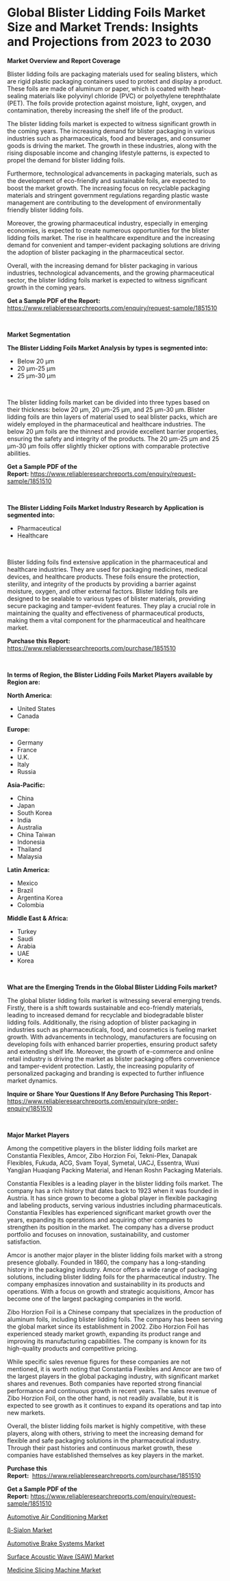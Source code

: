 <p><h1>Global Blister Lidding Foils Market Size and Market Trends: Insights and Projections from 2023 to 2030</h1></p><p><strong>Market Overview and Report Coverage</strong></p>
<p><p>Blister lidding foils are packaging materials used for sealing blisters, which are rigid plastic packaging containers used to protect and display a product. These foils are made of aluminum or paper, which is coated with heat-sealing materials like polyvinyl chloride (PVC) or polyethylene terephthalate (PET). The foils provide protection against moisture, light, oxygen, and contamination, thereby increasing the shelf life of the product.</p><p>The blister lidding foils market is expected to witness significant growth in the coming years. The increasing demand for blister packaging in various industries such as pharmaceuticals, food and beverages, and consumer goods is driving the market. The growth in these industries, along with the rising disposable income and changing lifestyle patterns, is expected to propel the demand for blister lidding foils.</p><p>Furthermore, technological advancements in packaging materials, such as the development of eco-friendly and sustainable foils, are expected to boost the market growth. The increasing focus on recyclable packaging materials and stringent government regulations regarding plastic waste management are contributing to the development of environmentally friendly blister lidding foils.</p><p>Moreover, the growing pharmaceutical industry, especially in emerging economies, is expected to create numerous opportunities for the blister lidding foils market. The rise in healthcare expenditure and the increasing demand for convenient and tamper-evident packaging solutions are driving the adoption of blister packaging in the pharmaceutical sector.</p><p>Overall, with the increasing demand for blister packaging in various industries, technological advancements, and the growing pharmaceutical sector, the blister lidding foils market is expected to witness significant growth in the coming years.</p></p>
<p><strong>Get a Sample PDF of the Report:</strong> <a href="https://www.reliableresearchreports.com/enquiry/request-sample/1851510">https://www.reliableresearchreports.com/enquiry/request-sample/1851510</a></p>
<p>&nbsp;</p>
<p><strong>Market Segmentation</strong></p>
<p><strong>The Blister Lidding Foils Market Analysis by types is segmented into:</strong></p>
<p><ul><li>Below 20 μm</li><li>20 μm-25 μm</li><li>25 μm-30 μm</li></ul></p>
<p>&nbsp;</p>
<p><p>The blister lidding foils market can be divided into three types based on their thickness: below 20 μm, 20 μm-25 μm, and 25 μm-30 μm. Blister lidding foils are thin layers of material used to seal blister packs, which are widely employed in the pharmaceutical and healthcare industries. The below 20 μm foils are the thinnest and provide excellent barrier properties, ensuring the safety and integrity of the products. The 20 μm-25 μm and 25 μm-30 μm foils offer slightly thicker options with comparable protective abilities.</p></p>
<p><strong>Get a Sample PDF of the Report:</strong>&nbsp;<a href="https://www.reliableresearchreports.com/enquiry/request-sample/1851510">https://www.reliableresearchreports.com/enquiry/request-sample/1851510</a></p>
<p>&nbsp;</p>
<p><strong>The Blister Lidding Foils Market Industry Research by Application is segmented into:</strong></p>
<p><ul><li>Pharmaceutical</li><li>Healthcare</li></ul></p>
<p>&nbsp;</p>
<p><p>Blister lidding foils find extensive application in the pharmaceutical and healthcare industries. They are used for packaging medicines, medical devices, and healthcare products. These foils ensure the protection, sterility, and integrity of the products by providing a barrier against moisture, oxygen, and other external factors. Blister lidding foils are designed to be sealable to various types of blister materials, providing secure packaging and tamper-evident features. They play a crucial role in maintaining the quality and effectiveness of pharmaceutical products, making them a vital component for the pharmaceutical and healthcare market.</p></p>
<p><strong>Purchase this Report:</strong>&nbsp; <a href="https://www.reliableresearchreports.com/purchase/1851510">https://www.reliableresearchreports.com/purchase/1851510</a></p>
<p>&nbsp;</p>
<p><strong>In terms of Region, the Blister Lidding Foils Market Players available by Region are:</strong></p>
<p>
    <p> <strong> North America: </strong>
        <ul>
            <li>United States</li>
            <li>Canada</li>
        </ul>
        </p> 
    <p> <strong> Europe: </strong>
        <ul>
            <li>Germany</li>
            <li>France</li>
            <li>U.K.</li>
            <li>Italy</li>
            <li>Russia</li>
        </ul>
        </p> 
    <p> <strong> Asia-Pacific: </strong>
        <ul>
            <li>China</li>
            <li>Japan</li>
            <li>South Korea</li>
            <li>India</li>
            <li>Australia</li>
            <li>China Taiwan</li>
            <li>Indonesia</li>
            <li>Thailand</li>
            <li>Malaysia</li>
        </ul>
        </p> 
    <p> <strong> Latin America: </strong>
        <ul>
            <li>Mexico</li>
            <li>Brazil</li>
            <li>Argentina Korea</li>
            <li>Colombia</li>
        </ul>
        </p> 
    <p> <strong> Middle East & Africa: </strong>
        <ul>
            <li>Turkey</li>
            <li>Saudi</li>
            <li>Arabia</li>
            <li>UAE</li>
            <li>Korea</li>
        </ul>
    </p>
    </p>
<p>&nbsp;</p>
<p><strong>What are the Emerging Trends in the Global Blister Lidding Foils market?</strong></p>
<p><p>The global blister lidding foils market is witnessing several emerging trends. Firstly, there is a shift towards sustainable and eco-friendly materials, leading to increased demand for recyclable and biodegradable blister lidding foils. Additionally, the rising adoption of blister packaging in industries such as pharmaceuticals, food, and cosmetics is fueling market growth. With advancements in technology, manufacturers are focusing on developing foils with enhanced barrier properties, ensuring product safety and extending shelf life. Moreover, the growth of e-commerce and online retail industry is driving the market as blister packaging offers convenience and tamper-evident protection. Lastly, the increasing popularity of personalized packaging and branding is expected to further influence market dynamics.</p></p>
<p><strong>Inquire or Share Your Questions If Any Before Purchasing This Report</strong>- <a href="https://www.reliableresearchreports.com/enquiry/pre-order-enquiry/1851510">https://www.reliableresearchreports.com/enquiry/pre-order-enquiry/1851510</a></p>
<p>&nbsp;</p>
<p><strong>Major Market Players</strong></p>
<p><p>Among the competitive players in the blister lidding foils market are Constantia Flexibles, Amcor, Zibo Horzion Foi, Tekni-Plex, Danapak Flexibles, Fukuda, ACG, Svam Toyal, Symetal, UACJ, Essentra, Wuxi Yangjian Huaqiang Packing Material, and Henan Roshn Packaging Materials.</p><p>Constantia Flexibles is a leading player in the blister lidding foils market. The company has a rich history that dates back to 1923 when it was founded in Austria. It has since grown to become a global player in flexible packaging and labeling products, serving various industries including pharmaceuticals. Constantia Flexibles has experienced significant market growth over the years, expanding its operations and acquiring other companies to strengthen its position in the market. The company has a diverse product portfolio and focuses on innovation, sustainability, and customer satisfaction.</p><p>Amcor is another major player in the blister lidding foils market with a strong presence globally. Founded in 1860, the company has a long-standing history in the packaging industry. Amcor offers a wide range of packaging solutions, including blister lidding foils for the pharmaceutical industry. The company emphasizes innovation and sustainability in its products and operations. With a focus on growth and strategic acquisitions, Amcor has become one of the largest packaging companies in the world.</p><p>Zibo Horzion Foil is a Chinese company that specializes in the production of aluminum foils, including blister lidding foils. The company has been serving the global market since its establishment in 2002. Zibo Horzion Foil has experienced steady market growth, expanding its product range and improving its manufacturing capabilities. The company is known for its high-quality products and competitive pricing.</p><p>While specific sales revenue figures for these companies are not mentioned, it is worth noting that Constantia Flexibles and Amcor are two of the largest players in the global packaging industry, with significant market shares and revenues. Both companies have reported strong financial performance and continuous growth in recent years. The sales revenue of Zibo Horzion Foil, on the other hand, is not readily available, but it is expected to see growth as it continues to expand its operations and tap into new markets.</p><p>Overall, the blister lidding foils market is highly competitive, with these players, along with others, striving to meet the increasing demand for flexible and safe packaging solutions in the pharmaceutical industry. Through their past histories and continuous market growth, these companies have established themselves as key players in the market.</p></p>
<p><strong>Purchase this Report:</strong>&nbsp;&nbsp;<a href="https://www.reliableresearchreports.com/purchase/1851510">https://www.reliableresearchreports.com/purchase/1851510</a></p>
<p></p>
<p><strong>Get a Sample PDF of the Report:</strong>&nbsp;<a href="https://www.reliableresearchreports.com/enquiry/request-sample/1851510">https://www.reliableresearchreports.com/enquiry/request-sample/1851510</a></p>
<p><p><a href="https://www.linkedin.com/pulse/automotive-air-conditioning-market-size-share-global-analysis-qxmrc/">Automotive Air Conditioning Market</a></p><p><a href="https://medium.com/@deirdredavies67/beta-sialon-market-trends-and-market-analysis-forecasted-for-period-2023-2030-0c07a525892b">β-Sialon Market</a></p><p><a href="https://www.linkedin.com/pulse/decoding-automotive-brake-systems-market-deep-dive-latest-trends-istbc/">Automotive Brake Systems Market</a></p><p><a href="https://medium.com/@avaalsop666/surface-acoustic-wave-saw-market-report-reveals-the-latest-trends-and-growth-opportunities-of-f4f90f552616">Surface Acoustic Wave (SAW) Market</a></p><p><a href="https://github.com/gulaimolin/Market-Research-Report-List-1/blob/main/medicine-slicing-machine-market.md">Medicine Slicing Machine Market</a></p></p>